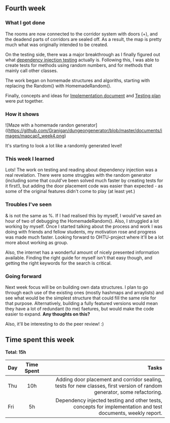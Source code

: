## Fourth week

### What I got done
The rooms are now connected to the corridor system with doors (+), and the deadend parts of corridors are sealed off. As a result, the map is pretty much what was originally intended to be created.

On the testing side, there was a major breakthrough as I finally figured out what [dependency injection testing](https://javaranch.com/journal/200709/dependency-injection-unit-testing.html) actually is. Following this, I was able to create tests for methods using random numbers, and for methods that mainly call other classes.

The work began on homemade structures and algoriths, starting with replacing the Random() with HomemadeRandom().

Finally, concepts and ideas for [Implementation document](https://github.com/Granigan/dungeongenerator/blob/master/documents/implementation.md) and [Testing plan](https://github.com/Granigan/dungeongenerator/blob/master/documents/testing_plan.md) were put together.

### How it shows
![Maze with a homemade randon generator]((https://github.com/Granigan/dungeongenerator/blob/master/documents/images/mapcap1_week4.png)

It's starting to look a lot like a randomly generated level!

### This week I learned
Lots! The work on testing and reading about dependency injection was a real revelation. There were some struggles with the random generator (including some that could've been solved much faster by creating tests for it first!), but adding the door placement code was easier than expected - as some of the original features didn't come to play (at least yet.)

### Troubles I've seen
& is not the same as %. If I had realised this by myself, I would've saved an hour of two of debugging the HomemadeRandom(). Also, I struggled a lot working by myself. Once I started talking about the process and work I was doing with friends and fellow students, my motivation rose and progress was made much faster. Looking forward to OHTU-project where it'll be a lot more about working as group.

Also, the internet has a wonderful amount of nicely presented information available. Finding the right guide for myself isn't that easy though, and getting the right keywords for the search is critical.

### Going forward
Next week focus will be on building own data structures. I plan to go through each use of the existing ones (mostly hashmaps and arraylists) and see what would be the simplest structure that could fill the same role for that purpose. Alternatively, building a fully featured versions would mean they have a lot of redundant (to me) faetures, but would make the code easier to expand. **Any thoughts on this?**

Also, it'll be interesting to do the peer review! :)

## Time spent this week
**Total: 15h**

| Day	| Time Spent	| Tasks	|
| ------|:-------------:|------:|
| Thu	| 10h		| Adding door placement and corridor sealing, tests for new classes, first version of random generator, some refactoring. |
| Fri	| 5h		| Dependency injected testing and other tests, concepts for implementation and test documents, weekly report. |

